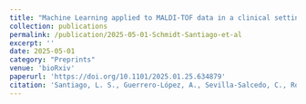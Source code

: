```yaml
---
title: "Machine Learning applied to MALDI-TOF data in a clinical setting: a systematic review"
collection: publications
permalink: /publication/2025-05-01-Schmidt-Santiago-et-al
excerpt: ''
date: 2025-05-01
category: "Preprints"
venue: 'bioRxiv'
paperurl: 'https://doi.org/10.1101/2025.01.25.634879'
citation: 'Santiago, L. S., Guerrero-López, A., Sevilla-Salcedo, C., Rodríguez-Temporal, D., Rodríguez-Sánchez, B., & Gómez-Verdejo, V. (2025). Machine Learning applied to MALDI-TOF data in a clinical setting: a systematic review. bioRxiv, 2025-01.'
---
```

